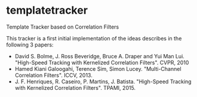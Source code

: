 # templatetracker
Template Tracker based on Correlation Filters

This tracker is a first initial implementation of the ideas describes in the following 3 papers:

- David S. Bolme, J. Ross Beveridge,  Bruce A. Draper and Yui Man Lui. "High-Speed Tracking with Kernelized Correlation Filters". CVPR, 2010
- Hamed Kiani Galoogahi, Terence Sim,  Simon Lucey. "Multi-Channel Correlation Filters". ICCV, 2013.
- J. F. Henriques, R. Caseiro, P. Martins, J. Batista. "High-Speed Tracking with Kernelized Correlation Filters". TPAMI, 2015.
